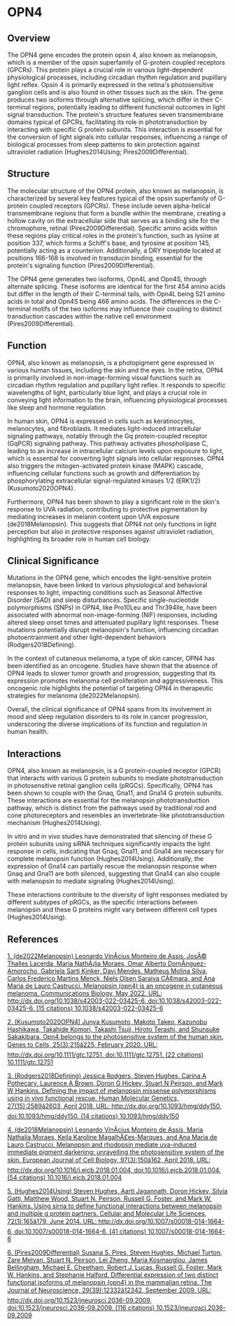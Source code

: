 # OPN4

## Overview
The OPN4 gene encodes the protein opsin 4, also known as melanopsin, which is a member of the opsin superfamily of G-protein coupled receptors (GPCRs). This protein plays a crucial role in various light-dependent physiological processes, including circadian rhythm regulation and pupillary light reflex. Opsin 4 is primarily expressed in the retina's photosensitive ganglion cells and is also found in other tissues such as the skin. The gene produces two isoforms through alternative splicing, which differ in their C-terminal regions, potentially leading to different functional outcomes in light signal transduction. The protein's structure features seven transmembrane domains typical of GPCRs, facilitating its role in phototransduction by interacting with specific G protein subunits. This interaction is essential for the conversion of light signals into cellular responses, influencing a range of biological processes from sleep patterns to skin protection against ultraviolet radiation (Hughes2014Using; Pires2009Differential).

## Structure
The molecular structure of the OPN4 protein, also known as melanopsin, is characterized by several key features typical of the opsin superfamily of G-protein coupled receptors (GPCRs). These include seven alpha-helical transmembrane regions that form a bundle within the membrane, creating a hollow cavity on the extracellular side that serves as a binding site for the chromophore, retinal (Pires2009Differential). Specific amino acids within these regions play critical roles in the protein's function, such as lysine at position 337, which forms a Schiff's base, and tyrosine at position 145, potentially acting as a counterion. Additionally, a DRY tripeptide located at positions 166-168 is involved in transducin binding, essential for the protein's signaling function (Pires2009Differential).

The OPN4 gene generates two isoforms, Opn4L and Opn4S, through alternate splicing. These isoforms are identical for the first 454 amino acids but differ in the length of their C-terminal tails, with Opn4L being 521 amino acids in total and Opn4S being 466 amino acids. The differences in the C-terminal motifs of the two isoforms may influence their coupling to distinct transduction cascades within the native cell environment (Pires2009Differential).

## Function
OPN4, also known as melanopsin, is a photopigment gene expressed in various human tissues, including the skin and the eyes. In the retina, OPN4 is primarily involved in non-image-forming visual functions such as circadian rhythm regulation and pupillary light reflex. It responds to specific wavelengths of light, particularly blue light, and plays a crucial role in conveying light information to the brain, influencing physiological processes like sleep and hormone regulation.

In human skin, OPN4 is expressed in cells such as keratinocytes, melanocytes, and fibroblasts. It mediates light-induced intracellular signaling pathways, notably through the Gq protein-coupled receptor (GqPCR) signaling pathway. This pathway activates phospholipase C, leading to an increase in intracellular calcium levels upon exposure to light, which is essential for converting light signals into cellular responses. OPN4 also triggers the mitogen-activated protein kinase (MAPK) cascade, influencing cellular functions such as growth and differentiation by phosphorylating extracellular signal-regulated kinases 1/2 (ERK1/2) (Kusumoto2020OPN4).

Furthermore, OPN4 has been shown to play a significant role in the skin's response to UVA radiation, contributing to protective pigmentation by mediating increases in melanin content upon UVA exposure (de2018Melanopsin). This suggests that OPN4 not only functions in light perception but also in protective responses against ultraviolet radiation, highlighting its broader role in human cell biology.

## Clinical Significance
Mutations in the OPN4 gene, which encodes the light-sensitive protein melanopsin, have been linked to various physiological and behavioral responses to light, impacting conditions such as Seasonal Affective Disorder (SAD) and sleep disturbances. Specific single-nucleotide polymorphisms (SNPs) in OPN4, like Pro10Leu and Thr394Ile, have been associated with abnormal non-image-forming (NIF) responses, including altered sleep onset times and attenuated pupillary light responses. These mutations potentially disrupt melanopsin's function, influencing circadian photoentrainment and other light-dependent behaviors (Rodgers2018Defining).

In the context of cutaneous melanoma, a type of skin cancer, OPN4 has been identified as an oncogene. Studies have shown that the absence of OPN4 leads to slower tumor growth and progression, suggesting that its expression promotes melanoma cell proliferation and aggressiveness. This oncogenic role highlights the potential of targeting OPN4 in therapeutic strategies for melanoma (de2022Melanopsin).

Overall, the clinical significance of OPN4 spans from its involvement in mood and sleep regulation disorders to its role in cancer progression, underscoring the diverse implications of its function and regulation in human health.

## Interactions
OPN4, also known as melanopsin, is a G protein-coupled receptor (GPCR) that interacts with various G protein subunits to mediate phototransduction in photosensitive retinal ganglion cells (pRGCs). Specifically, OPN4 has been shown to couple with the Gnaq, Gna11, and Gna14 G protein subunits. These interactions are essential for the melanopsin phototransduction pathway, which is distinct from the pathways used by traditional rod and cone photoreceptors and resembles an invertebrate-like phototransduction mechanism (Hughes2014Using). 

In vitro and in vivo studies have demonstrated that silencing of these G protein subunits using siRNA techniques significantly impacts the light response in cells, indicating that Gnaq, Gna11, and Gna14 are necessary for complete melanopsin function (Hughes2014Using). Additionally, the expression of Gna14 can partially rescue the melanopsin response when Gnaq and Gna11 are both silenced, suggesting that Gna14 can also couple with melanopsin to mediate signaling (Hughes2014Using).

These interactions contribute to the diversity of light responses mediated by different subtypes of pRGCs, as the specific interactions between melanopsin and these G proteins might vary between different cell types (Hughes2014Using).


## References


[1. (de2022Melanopsin) Leonardo VinÃ­cius Monteiro de Assis, JosÃ© Thalles Lacerda, Maria NathÃ¡lia Moraes, Omar Alberto DomÃ­nguez-Amorocho, Gabriela Sarti Kinker, Davi Mendes, Matheus Molina Silva, Carlos Frederico Martins Menck, Niels Olsen Saraiva CÃ¢mara, and Ana Maria de Lauro Castrucci. Melanopsin (opn4) is an oncogene in cutaneous melanoma. Communications Biology, May 2022. URL: http://dx.doi.org/10.1038/s42003-022-03425-6, doi:10.1038/s42003-022-03425-6. (15 citations) 10.1038/s42003-022-03425-6](https://doi.org/10.1038/s42003-022-03425-6)

[2. (Kusumoto2020OPN4) Junya Kusumoto, Makoto Takeo, Kazunobu Hashikawa, Takahide Komori, Takashi Tsuji, Hiroto Terashi, and Shunsuke Sakakibara. Opn4 belongs to the photosensitive system of the human skin. Genes to Cells, 25(3):215â225, February 2020. URL: http://dx.doi.org/10.1111/gtc.12751, doi:10.1111/gtc.12751. (22 citations) 10.1111/gtc.12751](https://doi.org/10.1111/gtc.12751)

[3. (Rodgers2018Defining) Jessica Rodgers, Steven Hughes, Carina A Pothecary, Laurence A Brown, Doron G Hickey, Stuart N Peirson, and Mark W Hankins. Defining the impact of melanopsin missense polymorphisms using in vivo functional rescue. Human Molecular Genetics, 27(15):2589â2603, April 2018. URL: http://dx.doi.org/10.1093/hmg/ddy150, doi:10.1093/hmg/ddy150. (14 citations) 10.1093/hmg/ddy150](https://doi.org/10.1093/hmg/ddy150)

[4. (de2018Melanopsin) Leonardo VinÃ­cius Monteiro de Assis, Maria Nathalia Moraes, Keila Karoline MagalhÃ£es-Marques, and Ana Maria de Lauro Castrucci. Melanopsin and rhodopsin mediate uva-induced immediate pigment darkening: unravelling the photosensitive system of the skin. European Journal of Cell Biology, 97(3):150â162, April 2018. URL: http://dx.doi.org/10.1016/j.ejcb.2018.01.004, doi:10.1016/j.ejcb.2018.01.004. (54 citations) 10.1016/j.ejcb.2018.01.004](https://doi.org/10.1016/j.ejcb.2018.01.004)

[5. (Hughes2014Using) Steven Hughes, Aarti Jagannath, Doron Hickey, Silvia Gatti, Matthew Wood, Stuart N. Peirson, Russell G. Foster, and Mark W. Hankins. Using sirna to define functional interactions between melanopsin and multiple g protein partners. Cellular and Molecular Life Sciences, 72(1):165â179, June 2014. URL: http://dx.doi.org/10.1007/s00018-014-1664-6, doi:10.1007/s00018-014-1664-6. (41 citations) 10.1007/s00018-014-1664-6](https://doi.org/10.1007/s00018-014-1664-6)

[6. (Pires2009Differential) Susana S. Pires, Steven Hughes, Michael Turton, Zare Melyan, Stuart N. Peirson, Lei Zheng, Maria Kosmaoglou, James Bellingham, Michael E. Cheetham, Robert J. Lucas, Russell G. Foster, Mark W. Hankins, and Stephanie Halford. Differential expression of two distinct functional isoforms of melanopsin (opn4) in the mammalian retina. The Journal of Neuroscience, 29(39):12332â12342, September 2009. URL: http://dx.doi.org/10.1523/jneurosci.2036-09.2009, doi:10.1523/jneurosci.2036-09.2009. (116 citations) 10.1523/jneurosci.2036-09.2009](https://doi.org/10.1523/jneurosci.2036-09.2009)